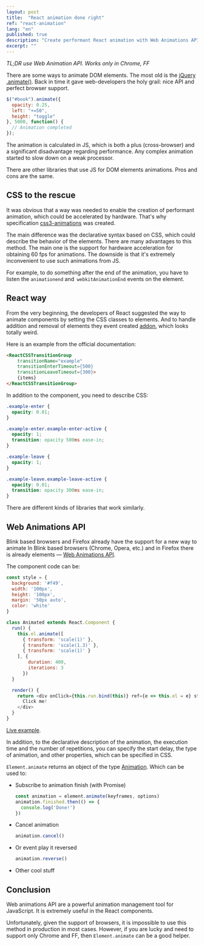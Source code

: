 ```yaml
---
layout: post
title:  "React animation done right"
ref: "react-animation"
lang: "en"
published: true
description: "Create performant React animation with Web Animations API"
excerpt: ""
---
```


_TL;DR use Web Animation API. Works only in Chrome, FF_

There are some ways to animate DOM elements.
The most old is the [jQuery .animate()][jquery]. Back in time it gave
web-developers the holy grail: nice API and perfect browser support.

```javascript
$("#book").animate({
  opacity: 0.25,
  left: "+=50",
  height: "toggle"
}, 5000, function() {
  // Animation completed
});
```

The animation is calculated in JS, which is both a plus (cross-browser) and a
significant disadvantage regarding performance. Any complex animation started
to slow down on a weak processor.

There are other libraries that use JS for DOM elements animations. Pros and cons
are the same.

## CSS to the rescue

It was obvious that a way was needed to enable the creation of performant
animation, which could be accelerated by hardware. That's why specification
[css3-animations][css3-animations] was created.

The main difference was the declarative syntax based on CSS, which could
describe the behavior of the elements. There are many advantages to this method.
The main one is the  support for hardware acceleration for obtaining 60 fps
for animations. The downside is that it's extremely inconvenient to use such
animations from JS.

For example, to do something after the end of the animation, you have to listen
the `animationend` and` webkitAnimationEnd` events on the element.

## React way

From the very beginning, the developers of React suggested the way to animate components
by setting the CSS classes to elements. And to handle addition and removal of
elements they event created [addon][addon], which looks totally weird.

Here is an example from the official documentation:

```html
<ReactCSSTransitionGroup
    transitionName="example"
    transitionEnterTimeout={500}
    transitionLeaveTimeout={300}>
    {items}
</ReactCSSTransitionGroup>
```

In addition to the component, you need to describe CSS:

```css
.example-enter {
  opacity: 0.01;
}

.example-enter.example-enter-active {
  opacity: 1;
  transition: opacity 500ms ease-in;
}

.example-leave {
  opacity: 1;
}

.example-leave.example-leave-active {
  opacity: 0.01;
  transition: opacity 300ms ease-in;
}
```

There are different kinds of libraries that work similarly.

## Web Animations API

Blink based browsers and Firefox already have the support for a new way to animate
In Blink based browsers (Chrome, Opera, etc.) and in Firefox there is already
elements —  [Web Animations API][spec].

The component code can be:

```javascript
const style = {
  background: '#f49',
  width: '100px',
  height: '100px',
  margin: '50px auto',
  color: 'white'
}

class Animated extends React.Component {
  run() {
    this.el.animate([
      { transform: 'scale(1)' },
      { transform: 'scale(1.3)' },
      { transform: 'scale(1)' }
    ], {
        duration: 400,
        iterations: 3
      })
  }

  render() {
    return <div onClick={this.run.bind(this)} ref={e => this.el = e} style={style}>
      Click me!
    </div>
  }
}
```

[Live example][example].

In addition, to the declarative description of the animation, the execution time
and the number of repetitions, you can specify the start delay, the type of
animation, and other properties, which can be specified in CSS.

`Element.animate` returns an object of the type [Animation][Animation]. Which can
be used to:

* Subscribe to animation finish (with Promise)

  ```javascript
  const animation = element.animate(keyframes, options)
  animation.finished.then(() => {
    console.log('Done!')
  })
  ```

* Cancel animation
  ```javascript
  animation.cancel()
  ```

* Or event play it reversed
  ```javascript
  animation.reverse()
  ```

* Other cool stuff


## Conclusion


Web animations API are a powerful animation management tool for JavaScript.
It is extremely useful in the React components.

Unfortunately, given the support of browsers, it is impossible to use this method
in production in most cases. However, if you are lucky and need to support only
Chrome and FF, then `Element.animate` can be a good helper.


[jquery]: http://api.jquery.com/animate/ "jQuery .animate()"
[css3-animations]: https://www.w3.org/TR/css3-animations/ "CSS3 animation"
[addon]: https://facebook.github.io/react/docs/animation.html "React Animation Add-Ons"
[spec]: https://w3c.github.io/web-animations/ "Web animations API spec"
[example]: https://codesandbox.io/s/4z1768j30x "Пример"
[Animation]: https://developer.mozilla.org/en-US/docs/Web/API/Animation "Animation"

